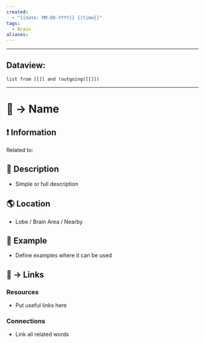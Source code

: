 ```yaml
---
created:
  - "{{date: MM-DD-YYYY}} {{time}}"
tags:
  - Brain
aliases:
---
```


---
## Dataview:
```dataview
list from [[]] and !outgoing([[]])
```
---

# 📗 -> Name
## ❗ Information
Related to: 



## 📄 Description 
- Simple or full description 



## 🌎 Location
- Lobe / Brain Area / Nearby 



## 🧪 Example
- Define examples where it can be used



## 🔗 -> Links
### Resources
- Put useful links here


### Connections
- Link all related words